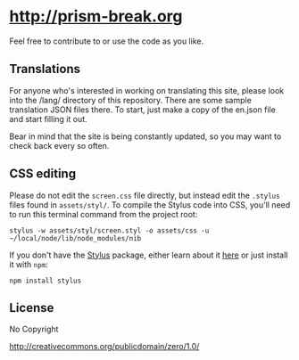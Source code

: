 # http://prism-break.org

Feel free to contribute to or use the code as you like.

## Translations

For anyone who's interested in working on translating this site, please look into the /lang/ directory of this repository. There are some sample translation JSON files there. To start, just make a copy of the en.json file and start filling it out.

Bear in mind that the site is being constantly updated, so you may want to check back every so often.

## CSS editing

Please do not edit the `screen.css` file directly, but instead edit the `.stylus` files found in `assets/styl/`. To compile the Stylus code into CSS, you'll need to run this terminal command from the project root:

    stylus -w assets/styl/screen.styl -o assets/css -u ~/local/node/lib/node_modules/nib

If you don't have the [Stylus](http://learnboost.github.io/stylus/) package, either learn about it [here](http://learnboost.github.io/stylus/) or just install it with `npm`:

    npm install stylus

## License

No Copyright

http://creativecommons.org/publicdomain/zero/1.0/
